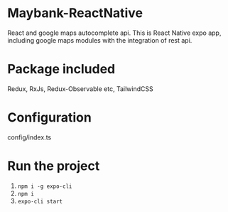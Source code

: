 # Maybank-ReactNative

React and google maps autocomplete api. 
This is React Native expo app, including google maps modules with the integration of rest api.

# Package included
Redux, RxJs, Redux-Observable etc, TailwindCSS

# Configuration
config/index.ts

# Run the project
1) `npm i -g expo-cli `
2) `npm i`
3) `expo-cli start`
